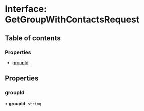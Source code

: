 # Interface: GetGroupWithContactsRequest

## Table of contents

### Properties

- [groupId](GetGroupWithContactsRequest.md#groupid)

## Properties

### groupId

• **groupId**: `string`

